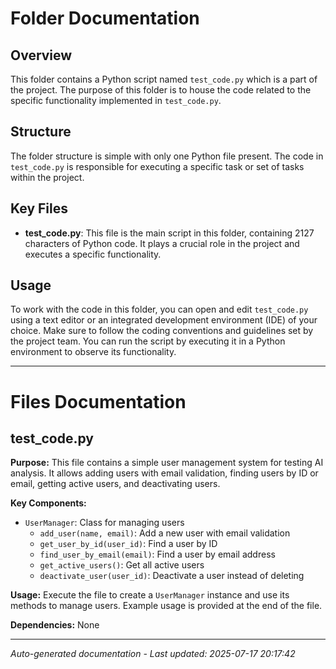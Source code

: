 # Folder Documentation

## Overview
This folder contains a Python script named `test_code.py` which is a part of the project. The purpose of this folder is to house the code related to the specific functionality implemented in `test_code.py`.

## Structure
The folder structure is simple with only one Python file present. The code in `test_code.py` is responsible for executing a specific task or set of tasks within the project.

## Key Files
- **test_code.py**: This file is the main script in this folder, containing 2127 characters of Python code. It plays a crucial role in the project and executes a specific functionality.

## Usage
To work with the code in this folder, you can open and edit `test_code.py` using a text editor or an integrated development environment (IDE) of your choice. Make sure to follow the coding conventions and guidelines set by the project team. You can run the script by executing it in a Python environment to observe its functionality.

---

# Files Documentation

## test_code.py

**Purpose:** This file contains a simple user management system for testing AI analysis. It allows adding users with email validation, finding users by ID or email, getting active users, and deactivating users.

**Key Components:**
- `UserManager`: Class for managing users
  - `add_user(name, email)`: Add a new user with email validation
  - `get_user_by_id(user_id)`: Find a user by ID
  - `find_user_by_email(email)`: Find a user by email address
  - `get_active_users()`: Get all active users
  - `deactivate_user(user_id)`: Deactivate a user instead of deleting

**Usage:** Execute the file to create a `UserManager` instance and use its methods to manage users. Example usage is provided at the end of the file.

**Dependencies:** None

---
*Auto-generated documentation - Last updated: 2025-07-17 20:17:42*

